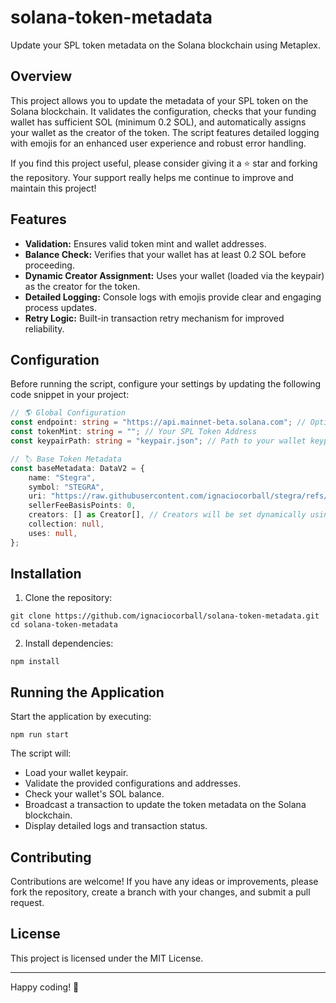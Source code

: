 # solana-token-metadata

Update your SPL token metadata on the Solana blockchain using Metaplex.

## Overview

This project allows you to update the metadata of your SPL token on the Solana blockchain. It validates the configuration, checks that your funding wallet has sufficient SOL (minimum 0.2 SOL), and automatically assigns your wallet as the creator of the token. The script features detailed logging with emojis for an enhanced user experience and robust error handling.

If you find this project useful, please consider giving it a ⭐ star and forking the repository. Your support really helps me continue to improve and maintain this project!

## Features

- **Validation:** Ensures valid token mint and wallet addresses.
- **Balance Check:** Verifies that your wallet has at least 0.2 SOL before proceeding.
- **Dynamic Creator Assignment:** Uses your wallet (loaded via the keypair) as the creator for the token.
- **Detailed Logging:** Console logs with emojis provide clear and engaging process updates.
- **Retry Logic:** Built-in transaction retry mechanism for improved reliability.

## Configuration

Before running the script, configure your settings by updating the following code snippet in your project:

```typescript
// 🌎 Global Configuration
const endpoint: string = "https://api.mainnet-beta.solana.com"; // Options: mainnet-beta, devnet, testnet
const tokenMint: string = ""; // Your SPL Token Address
const keypairPath: string = "keypair.json"; // Path to your wallet keypair file

// 🏷 Base Token Metadata
const baseMetadata: DataV2 = {
    name: "Stegra",
    symbol: "STEGRA",
    uri: "https://raw.githubusercontent.com/ignaciocorball/stegra/refs/heads/main/metadata.json",
    sellerFeeBasisPoints: 0,
    creators: [] as Creator[], // Creators will be set dynamically using the funding wallet's public key in main()
    collection: null,
    uses: null,
};
```
## Installation

1. Clone the repository:
```cli
git clone https://github.com/ignaciocorball/solana-token-metadata.git
cd solana-token-metadata
```
2. Install dependencies:
```cli
npm install
```
## Running the Application

Start the application by executing:
```cli
npm run start
```
The script will:
- Load your wallet keypair.
- Validate the provided configurations and addresses.
- Check your wallet's SOL balance.
- Broadcast a transaction to update the token metadata on the Solana blockchain.
- Display detailed logs and transaction status.

## Contributing

Contributions are welcome! If you have any ideas or improvements, please fork the repository, create a branch with your changes, and submit a pull request.

## License

This project is licensed under the MIT License.

---

Happy coding! 🚀
